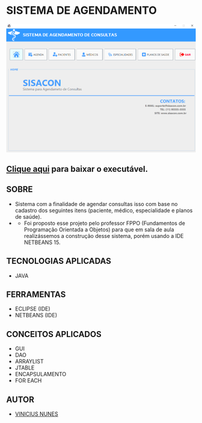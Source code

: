 # **SISTEMA DE AGENDAMENTO**


![](./img/screenshot.PNG)

## [Clique aqui](./executavel/testeclinica.jar) para baixar o executável.

## **SOBRE**

- Sistema com a finalidade de agendar consultas isso com base no cadastro dos seguintes itens (paciente, médico, especialidade e planos de saúde).
- - Foi proposto esse projeto pelo professor FPPO (Fundamentos de Programação Orientada a Objetos) para que em sala de aula realizássemos a construção desse sistema, porém usando a IDE NETBEANS 15.

## **TECNOLOGIAS APLICADAS**

- JAVA

## **FERRAMENTAS**

- ECLIPSE (IDE)
- NETBEANS (IDE)

## **CONCEITOS APLICADOS**

- GUI
- DAO
- ARRAYLIST
- JTABLE
- ENCAPSULAMENTO
- FOR EACH

## **AUTOR**

- [VINICIUS NUNES](https://github.com/VINICIUSNUNES137)
